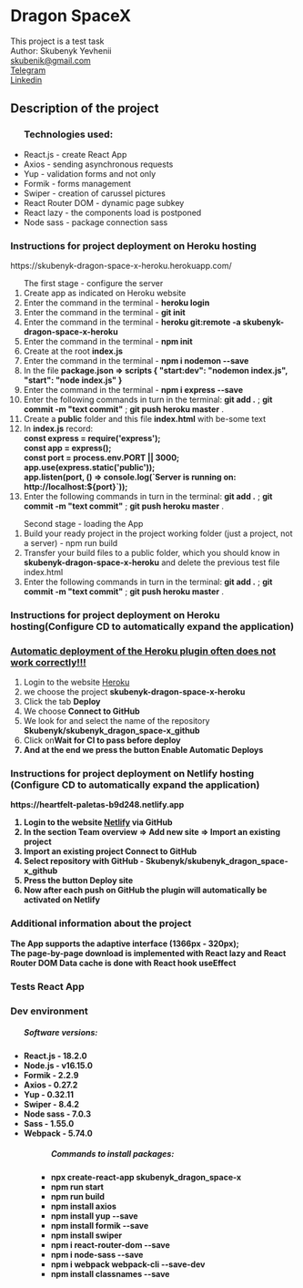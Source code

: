 # Dragon SpaceX
This project is a test task
<br/>
Аuthor: Skubenyk Yevhenii 
<br/>
skubenik@gmail.com
<br/>
<a href='https://t.me/Skubenik_E'>Telegram</a> 
<br/>
<a href='https://www.linkedin.com/in/yevhenii-skubenyk-a8969a125'>Linkedin</a>

## Description of the project
<ul><h3>Technologies used:</h3>
  <li>React.js - create React App</li>
  <li>Axios - sending asynchronous requests</li>
  <li>Yup - validation forms and not only</li>
  <li>Formik - forms management</li>
  <li>Swiper - creation of carussel pictures</li>
  <li>React Router DOM - dynamic page subkey</li>
  <li>React lazy - the components load is postponed</li>
  <li>Node sass - package connection sass</li>
</ul>

<h3>Instructions for project deployment on Heroku hosting</h3>
https://skubenyk-dragon-space-x-heroku.herokuapp.com/
<ol>The first stage - configure the server
  <li>Сreate app as indicated on Heroku website</li>
  <li>Еnter the command in the terminal - <b>heroku login</b></li>  
  <li>Еnter the command in the terminal - <b>git init</b></li>
  <li>Еnter the command in the terminal - <b>heroku git:remote -a skubenyk-dragon-space-x-heroku</b></li>
  <li>Еnter the command in the terminal - <b>npm init</b></li>
  <li>Create at the root <b>index.js</b></li>
  <li>Еnter the command in the terminal - <b>npm i nodemon --save</b></li>
  <li>In the file <b>package.json => scripts {  "start:dev": "nodemon index.js", "start": "node index.js" }</b></li>
  <li>Еnter the command in the terminal - <b>npm i express --save</b></li>
  <li>Enter the following commands in turn in the terminal: <b>git add .</b> ; <b>git commit -m "text commit"</b> ; <b>git push heroku master</b> .</li>
  <li>Create a <b>public</b> folder and this file <b>index.html</b> with be-some text</li>
  <li>In <b>index.js</b> record:
    <br>
    <b>const express = require('express');
    <br/>
    const app = express();
    <br/>
    const port = process.env.PORT || 3000;
    <br/>
    app.use(express.static('public'));
    <br/>
    app.listen(port, () => console.log(`Server is running on: http://localhost:${port}`));</b>
  </li>
  <li>Enter the following commands in turn in the terminal: <b>git add .</b> ; <b>git commit -m "text commit"</b> ; <b>git push heroku master</b> .</li>
</ol>
<ol>Second stage - loading the App
  <li>Build your ready project in the project working folder (just a project, not a server) - npm run build</li>
  <li>Transfer your build files to a public folder, which you should know in <b>skubenyk-dragon-space-x-heroku</b> and delete the previous test file index.html</li>
  <li>Enter the following commands in turn in the terminal: <b>git add .</b> ; <b>git commit -m "text commit"</b> ; <b>git push heroku master</b> .</li>
</ol>
<h3>Instructions for project deployment on Heroku hosting(Configure CD to automatically expand the application)</h3>
<h3><u>Automatic deployment of the Heroku plugin often does not work correctly!!!</u></h3>
<ol>
  <li>Login to the website <a href='https://dashboard.heroku.com'>Heroku</a></li>
  <li>we choose the project <b>skubenyk-dragon-space-x-heroku</b></li>
  <li>Click the tab <b>Deploy</b></li>
  <li>We choose <b>Connect to GitHub</b></li>
  <li>We look for and select the name of the repository <b>Skubenyk/skubenyk_dragon_space-x_github</b></li>
  <li>Сlick on<b>Wait for CI to pass before deploy<b/></li>
  <li>And at the end we press the button <b>Enable Automatic Deploys</b></li>
</ol>

<h3>Instructions for project deployment on Netlify hosting
(Configure CD to automatically expand the application)</h3>
https://heartfelt-paletas-b9d248.netlify.app
<ol>
  <li>Login to the website <a href='https://www.netlify.com/'>Netlify</a> via GitHub</li>
  <li>In the section <b>Team overview</b> => <b>Add new site</b> => <b>Import an existing project</b></li>
  <li><b>Import an existing project</b> Connect to GitHub</li>
  <li>Select repository with GitHub - <b>Skubenyk/skubenyk_dragon_space-x_github</b></li>
  <li>Press the button <b>Deploy site</b></li>
  <li>Now after each <b>push</b> on <b>GitHub</b> the plugin will automatically be activated on <b>Netlify</b></li>
</ol>


<h3>Additional information about the project</h3>
The App supports the adaptive interface (1366px - 320px);
<br/>
The page-by-page download is implemented with <b>React lazy</b> and <b>React Router DOM</b>
Data cache is done with React hook useEffect


<h3>Tests React App</h3>

<h3>Dev environment</h3>
<ul><h5>Software versions:</h5>
  <li>React.js - 18.2.0</li>
  <li>Node.js - v16.15.0</li>
  <li>Formik - 2.2.9</li>
  <li>Axios - 0.27.2</li>
  <li>Yup - 0.32.11</li>
  <li>Swiper - 8.4.2</li>
  <li>Node sass - 7.0.3</li>
  <li>Sass - 1.55.0</li>
  <li>Webpack - 5.74.0</li>
<ul>
<ul><h5>Commands to install packages:</h5>
  <li><b>npx create-react-app skubenyk_dragon_space-x</b></li>
  <li><b>npm run start</b></li>
  <li><b>npm run build</b></li>
  <li><b>npm install axios</b></li>
  <li><b>npm install yup --save</b></li>
  <li><b>npm install formik --save</b></li>
  <li><b>npm install swiper</b></li>
  <li><b>npm i react-router-dom --save</b></li>
  <li><b>npm i node-sass --save</b></li>
  <li><b>npm i webpack webpack-cli --save-dev</b></li>
  <li><b>npm install classnames --save</b></li>
<ul>
  
